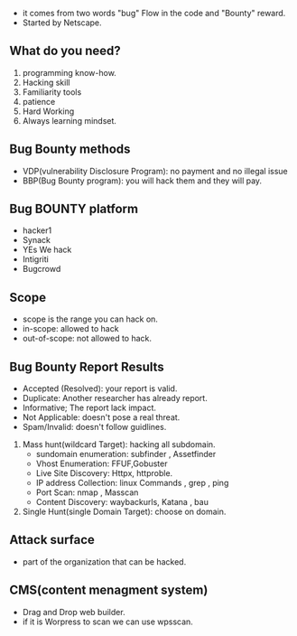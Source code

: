 - it comes from two words "bug" Flow in the code and "Bounty" reward.
- Started by Netscape.
## What do you need?
1. programming know-how.
2. Hacking skill
3. Familiarity tools
4. patience
5. Hard Working
6. Always learning mindset.
## Bug Bounty methods
- VDP(vulnerability Disclosure Program): no payment and no illegal issue
- BBP(Bug Bounty program): you will hack them and they will pay.
## Bug BOUNTY platform
- hacker1
- Synack
- YEs We hack
- Intigriti
- Bugcrowd
## Scope
- scope is the range you can hack on.
- in-scope: allowed to hack
- out-of-scope: not allowed to hack.
## Bug Bounty Report Results
- Accepted (Resolved): your report is valid.
- Duplicate: Another researcher has already report.
- Informative; The report lack impact.
- Not Applicable: doesn't pose a real threat.
- Spam/Invalid: doesn't follow guidlines.
1. Mass hunt(wildcard Target): hacking all subdomain.
    - sundomain enumeration: subfinder , Assetfinder
    - Vhost Enumeration: FFUF,Gobuster
    - Live Site Discovery: Httpx, httproble.
    - IP address Collection: linux Commands , grep , ping
    - Port Scan: nmap , Masscan
    - Content Discovery: waybackurls, Katana , bau
2. Single Hunt(single Domain Target): choose on domain.
## Attack surface
- part of the organization that can be hacked.
## CMS(content menagment system)
- Drag and Drop web builder.
- if it is Worpress to scan we can use wpsscan.
